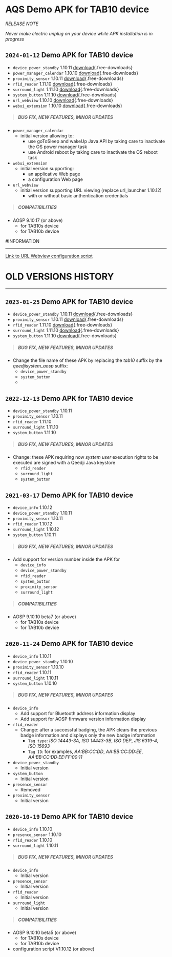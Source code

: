 # AQS Demo APK for TAB10 device
*RELEASE NOTE*

*Never make electric unplug on your device while APK installation is in progress*

## `2024-01-12` Demo APK for TAB10 device
- `device_power_standby` 1.10.11 [download](tab10/APK/device_power_standby-qeedjisystem_aosp-setup-1.10.11.apk){.free-downloads}
- `power_manager_calendar` 1.10.10 [download](tab10/APK/power_manager_calendar-qeedjisystem_aosp-setup-1.10.10.apk){.free-downloads}
- `proximity_sensor` 1.10.11 [download](tab10/APK/proximity_sensor-tab10-setup-1.10.11.apk){.free-downloads} 
- `rfid_reader` 1.11.10 [download](tab10/APK/rfid_reader-tab10-setup-1.11.10.apk){.free-downloads} 
- `surround_light` 1.11.10 [download](tab10/APK/surround_light-tab10-setup-1.11.10.apk){.free-downloads}
- `system_button` 1.11.10 [download](tab10/APK/system_button-qeedjisystem_aosp-setup-1.11.10.apk){.free-downloads}
- `url_webview` 1.10.10 [download](tab10/APK/url_webview-qeedjisystem_aosp-setup-1.10.10.apk){.free-downloads}
- `webui_extension` 1.10.10 [download](tab10/APK/webui_extension-qeedjisystem_aosp-setup-1.10.10.apk){.free-downloads}

>##### **BUG FIX, NEW FEATURES, MINOR UPDATES**
- `power_manager_calendar`
	- initial version allowing to:
		- use goToSleep and wakeUp Java API by taking care to inactivate the OS power manager task   
		- use Android reboot by taking care to inactivate the OS reboot task 
- `webui_extension`
	- initial version supporting:  
		- an applicative Web page 
		- a configuration Web page 
- `url_webview`
	- initial version supporting URL viewing (replace url_launcher 1.10.12)
		- with or without basic anthentication credentials

>##### **COMPATIBILITIES**
- AOSP 9.10.17 (or above)
	- for TAB10s device
	- for TAB10b device 

#INFORMATION
***********************************************************************

[Link to URL Webview configuration script](https://github.com/Qeedji/aosp-TAB10s-sdk/tree/master/examples/url_webview/configuration/000000000000.js)

# OLD VERSIONS HISTORY
*********************************************************************************************************

## `2023-01-25` Demo APK for TAB10 device
- `device_power_standby` 1.10.11 [download](tab10/APK/device_power_standby-qeedjisystem_aosp-setup-1.10.11.apk){.free-downloads}
- `proximity_sensor` 1.10.11 [download](tab10/APK/proximity_sensor-tab10-setup-1.10.11.apk){.free-downloads} 
- `rfid_reader` 1.11.10 [download](tab10/APK/rfid_reader-tab10-setup-1.11.10.apk){.free-downloads} 
- `surround_light` 1.11.10 [download](tab10/APK/surround_light-tab10-setup-1.11.10.apk){.free-downloads}
- `system_button` 1.11.10 [download](tab10/APK/system_button-qeedjisystem_aosp-setup-1.11.10.apk){.free-downloads}
 
>##### **BUG FIX, NEW FEATURES, MINOR UPDATES**
- Change the file name of these APK by replacing the *tab10* suffix by the *qeedjisystem_aosp* suffix: 
	- `device_power_standby`
	- `system_button`
	- 
## `2022-12-13` Demo APK for TAB10 device
- `device_power_standby` 1.10.11 
- `proximity_sensor` 1.10.11 
- `rfid_reader` 1.11.10 
- `surround_light` 1.11.10
- `system_button` 1.11.10 

>##### **BUG FIX, NEW FEATURES, MINOR UPDATES**
- Change: these APK requiring now *system user* execution rights to be executed are signed with a Qeedji Java keystore
	- `rfid_reader` 
	- `surround_light`
	- `system_button`

## `2021-03-17` Demo APK for TAB10 device
- `device_info` 1.10.12 
- `device_power_standby` 1.10.11
- `proximity_sensor` 1.10.11
- `rfid_reader` 1.10.12
- `surround_light` 1.10.12 
- `system_button` 1.10.11 

>##### **BUG FIX, NEW FEATURES, MINOR UPDATES**
- Add support for version number inside the APK for 
	- `device_info`
	- `device_power_standby`
    - `rfid_reader` 
    - `system_button`
    - `proximity_sensor`
	- `surround_light`
>##### **COMPATIBILITIES**
- AOSP 9.10.10 beta7 (or above)
	- for TAB10s device
	- for TAB10b device  

## `2020-11-24` Demo APK for TAB10 device
- `device_info` 1.10.11 
- `device_power_standby` 1.10.10
- `proximity_sensor` 1.10.10 
- `rfid_reader` 1.10.11 
- `surround_light` 1.10.11
- `system_button` 1.10.10

>##### **BUG FIX, NEW FEATURES, MINOR UPDATES**
- `device_info` 
    - Add support for Bluetooth address information display 
    - Add support for AOSP firmware version information display
- `rfid_reader` 
     - Change: after a successful badging, the APK clears the previous badge information and displays only the new badge information
     	- `Tag type`: *ISO 14443-3A*, *ISO 14443-3B*, *ISO DEP*, *JIS 6319-4*, *ISO 15693* 
     	- `Tag ID`: for examples, *AA:BB:CC:DD*, *AA:BB:CC:DD:EE*, *AA:BB:CC:DD:EE:FF:00:11* 
- `device_power_standby` 
    - Initial version
- `system_button` 
    - Initial version
- `presence_sensor` 
	- Removed
- `proximity_sensor` 
	- Initial version

## `2020-10-19` Demo APK for TAB10 device
- `device_info` 1.10.10 
- `presence_sensor` 1.10.10 
- `rfid_reader` 1.10.10
- `surround_light` 1.10.11
     
>##### **BUG FIX, NEW FEATURES, MINOR UPDATES**
- `device_info`
	- Initial version
- `presence_sensor`
 	- Initial version
- `rfid_reader`
 	- Initial version
- `surround_light`
 	- Initial version

>##### **COMPATIBILITIES**
- AOSP 9.10.10 beta5 (or above)
	- for TAB10s device
	- for TAB10b device 
- configuration script V1.10.12 (or above)